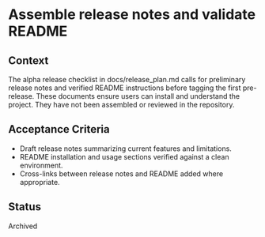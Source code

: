 # Assemble release notes and validate README

## Context
The alpha release checklist in docs/release_plan.md calls for preliminary
release notes and verified README instructions before tagging the first
pre-release. These documents ensure users can install and understand the
project. They have not been assembled or reviewed in the repository.

## Acceptance Criteria
- Draft release notes summarizing current features and limitations.
- README installation and usage sections verified against a clean environment.
- Cross-links between release notes and README added where appropriate.

## Status
Archived
